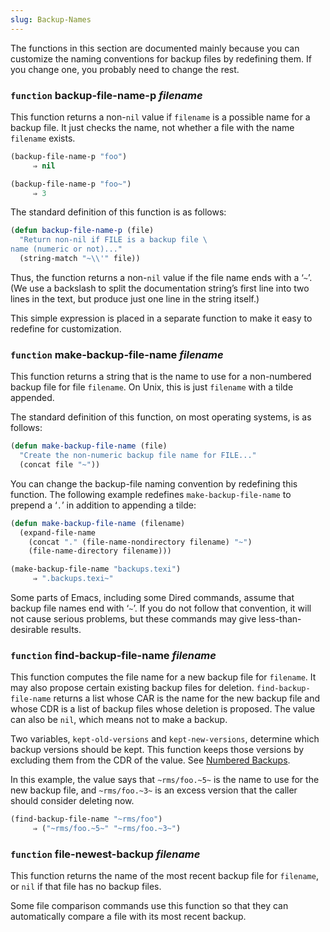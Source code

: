 ```yaml
---
slug: Backup-Names
---
```


The functions in this section are documented mainly because you can customize the naming conventions for backup files by redefining them. If you change one, you probably need to change the rest.

### <span className="tag function">`function`</span> **backup-file-name-p** *filename*

This function returns a non-`nil` value if `filename` is a possible name for a backup file. It just checks the name, not whether a file with the name `filename` exists.

```lisp
(backup-file-name-p "foo")
     ⇒ nil
```

```lisp
(backup-file-name-p "foo~")
     ⇒ 3
```

The standard definition of this function is as follows:

```lisp
(defun backup-file-name-p (file)
  "Return non-nil if FILE is a backup file \
name (numeric or not)..."
  (string-match "~\\'" file))
```

Thus, the function returns a non-`nil` value if the file name ends with a ‘`~`’. (We use a backslash to split the documentation string’s first line into two lines in the text, but produce just one line in the string itself.)

This simple expression is placed in a separate function to make it easy to redefine for customization.

### <span className="tag function">`function`</span> **make-backup-file-name** *filename*

This function returns a string that is the name to use for a non-numbered backup file for file `filename`. On Unix, this is just `filename` with a tilde appended.

The standard definition of this function, on most operating systems, is as follows:

```lisp
(defun make-backup-file-name (file)
  "Create the non-numeric backup file name for FILE..."
  (concat file "~"))
```

You can change the backup-file naming convention by redefining this function. The following example redefines `make-backup-file-name` to prepend a ‘`.`’ in addition to appending a tilde:

```lisp
(defun make-backup-file-name (filename)
  (expand-file-name
    (concat "." (file-name-nondirectory filename) "~")
    (file-name-directory filename)))
```



```lisp
(make-backup-file-name "backups.texi")
     ⇒ ".backups.texi~"
```

Some parts of Emacs, including some Dired commands, assume that backup file names end with ‘`~`’. If you do not follow that convention, it will not cause serious problems, but these commands may give less-than-desirable results.

### <span className="tag function">`function`</span> **find-backup-file-name** *filename*

This function computes the file name for a new backup file for `filename`. It may also propose certain existing backup files for deletion. `find-backup-file-name` returns a list whose CAR is the name for the new backup file and whose CDR is a list of backup files whose deletion is proposed. The value can also be `nil`, which means not to make a backup.

Two variables, `kept-old-versions` and `kept-new-versions`, determine which backup versions should be kept. This function keeps those versions by excluding them from the CDR of the value. See [Numbered Backups](/docs/elisp/Numbered-Backups).

In this example, the value says that `~rms/foo.~5~` is the name to use for the new backup file, and `~rms/foo.~3~` is an excess version that the caller should consider deleting now.

```lisp
(find-backup-file-name "~rms/foo")
     ⇒ ("~rms/foo.~5~" "~rms/foo.~3~")
```

### <span className="tag function">`function`</span> **file-newest-backup** *filename*

This function returns the name of the most recent backup file for `filename`, or `nil` if that file has no backup files.

Some file comparison commands use this function so that they can automatically compare a file with its most recent backup.

